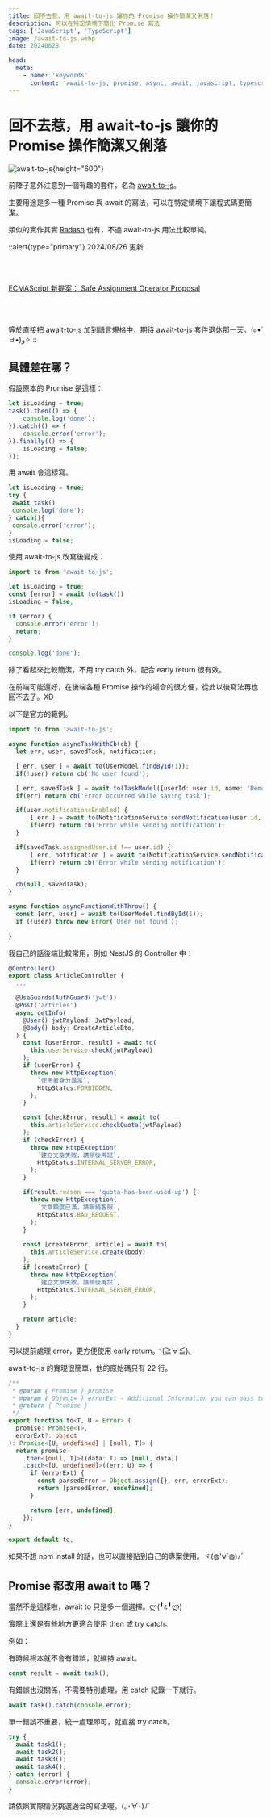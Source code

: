 ```yaml
---
title: 回不去惹，用 await-to-js 讓你的 Promise 操作簡潔又俐落！
description: 可以在特定情境下簡化 Promise 寫法
tags: ['JavaScript', 'TypeScript']
image: /await-to-js.webp
date: 20240628

head:
  meta:
    - name: 'keywords'
      content: 'await-to-js, promise, async, await, javascript, typescript'
---
```


# 回不去惹，用 await-to-js 讓你的 Promise 操作簡潔又俐落

![await-to-js](/await-to-js.webp){height="600"}

前陣子意外注意到一個有趣的套件，名為 [await-to-js](https://www.npmjs.com/package/await-to-js)。

主要用途是多一種 Promise 與 await 的寫法，可以在特定情境下讓程式碼更簡潔。

類似的實作其實 [Radash](https://radash-docs.vercel.app/docs/async/tryit) 也有，不過 await-to-js 用法比較單純。

::alert{type="primary"}
2024/08/26 更新

<br><br>

[ECMAScript 新提案： Safe Assignment Operator Proposal](https://dev.to/dharamgfx/bye-bye-try-catch-blocks-meet-javascripts-safe-assignment-operator-proposal-1j7?ref=dailydev)

<br><br>

等於直接把 await-to-js 加到語言規格中，期待 await-to-js 套件退休那一天。(๑•̀ㅂ•́)و✧
::

## 具體差在哪？

假設原本的 Promise 是這樣：

```ts
let isLoading = true;
task().then(() => {
    console.log('done');
}).catch(() => {
    console.error('error');
}).finally(() => {
    isLoading = false;
});
```

用 await 會這樣寫。

```ts
let isLoading = true;
try {
 await task()
 console.log('done');
} catch(){
 console.error('error');
}
isLoading = false;
```

使用 await-to-js 改寫後變成：

```ts
import to from 'await-to-js';

let isLoading = true;
const [error] = await to(task())
isLoading = false;

if (error) {
  console.error('error');
  return;
}

console.log('done');
```

除了看起來比較簡潔，不用 try catch 外，配合 early return 很有效。

在前端可能還好，在後端各種 Promise 操作的場合的很方便，從此以後寫法再也回不去了。XD

以下是官方的範例。

```ts
import to from 'await-to-js';

async function asyncTaskWithCb(cb) {
  let err, user, savedTask, notification;

  [ err, user ] = await to(UserModel.findById(1));
  if(!user) return cb('No user found');

  [ err, savedTask ] = await to(TaskModel({userId: user.id, name: 'Demo Task'}));
  if(err) return cb('Error occurred while saving task');

  if(user.notificationsEnabled) {
      [ err ] = await to(NotificationService.sendNotification(user.id, 'Task Created'));
      if(err) return cb('Error while sending notification');
  }

  if(savedTask.assignedUser.id !== user.id) {
      [ err, notification ] = await to(NotificationService.sendNotification(savedTask.assignedUser.id, 'Task was created for you'));
      if(err) return cb('Error while sending notification');
  }

  cb(null, savedTask);
}

async function asyncFunctionWithThrow() {
  const [err, user] = await to(UserModel.findById(1));
  if (!user) throw new Error('User not found');
  
}
```

我自己的話後端比較常用，例如 NestJS 的 Controller 中：

```ts
@Controller()
export class ArticleController {
  ...

  @UseGuards(AuthGuard('jwt'))
  @Post('articles')
  async getInfo(
    @User() jwtPayload: JwtPayload,
    @Body() body: CreateArticleDto,
  ) {
    const [userError, result] = await to(
      this.userService.check(jwtPayload)
    );
    if (userError) {
      throw new HttpException(
        `使用者身分異常`,
        HttpStatus.FORBIDDEN,
      );
    }

    const [checkError, result] = await to(
      this.articleService.checkQuota(jwtPayload)
    );
    if (checkError) {
      throw new HttpException(
        `建立文章失敗，請稍後再試`,
        HttpStatus.INTERNAL_SERVER_ERROR,
      );
    }

    if(result.reason === 'quota-has-been-used-up') {
      throw new HttpException(
        `文章額度已滿，請聯絡客服`,
        HttpStatus.BAD_REQUEST,
      );
    }
    
    const [createError, article] = await to(
      this.articleService.create(body)
    );
    if (createError) {
      throw new HttpException(
        `建立文章失敗，請稍後再試`,
        HttpStatus.INTERNAL_SERVER_ERROR,
      );
    }

    return article;
  }
}
```

可以提前處理 error，更方便使用 early return。◝(≧∀≦)◟

await-to-js 的實現很簡單，他的原始碼只有 22 行。

```ts
/**
 * @param { Promise } promise
 * @param { Object= } errorExt - Additional Information you can pass to the err object
 * @return { Promise }
 */
export function to<T, U = Error> (
  promise: Promise<T>,
  errorExt?: object
): Promise<[U, undefined] | [null, T]> {
  return promise
    .then<[null, T]>((data: T) => [null, data])
    .catch<[U, undefined]>((err: U) => {
      if (errorExt) {
        const parsedError = Object.assign({}, err, errorExt);
        return [parsedError, undefined];
      }

      return [err, undefined];
    });
}

export default to;
```

如果不想 npm install 的話，也可以直接貼到自己的專案使用。ヾ(◍'౪`◍)ﾉﾞ

## Promise 都改用 await to 嗎？

當然不是這樣啦，await to 只是多一個選擇。ლ(╹ε╹ლ)

實際上還是有些地方更適合使用 then 或 try catch。

例如：

有時候根本就不會有錯誤，就維持 await。
  
```ts
const result = await task();
```

有錯誤也沒關係，不需要特別處理，用 catch 紀錄一下就行。

```ts
await task().catch(console.error);
```

單一錯誤不重要，統一處理即可，就直接 try catch。

```ts
try {
  await task1();
  await task2();
  await task3();
  await task4();
} catch (error) {
  console.error(error);
}
```

請依照實際情況挑選適合的寫法喔。(｡･∀･)ﾉﾞ
